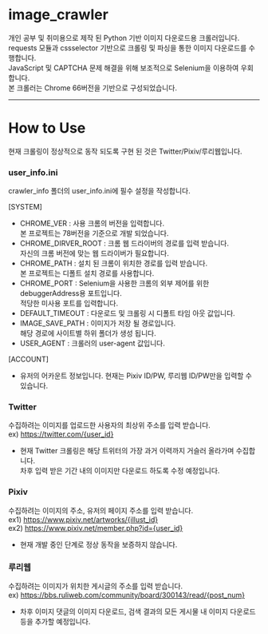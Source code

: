 # image_crawler

개인 공부 및 취미용으로 제작 된 Python 기반 이미지 다운로드용 크롤러입니다.  
requests 모듈과 cssselector 기반으로 크롤링 및 파싱을 통한 이미지 다운로드를 수행합니다.  
JavaScript 및 CAPTCHA 문제 해결을 위해 보조적으로 Selenium을 이용하여 우회합니다.  
본 크롤러는 Chrome 66버전을 기반으로 구성되었습니다.  

---

# How to Use

현재 크롤링이 정상적으로 동작 되도록 구현 된 것은 Twitter/Pixiv/루리웹입니다.

### user_info.ini

crawler_info 폴더의 user_info.ini에 필수 설정을 작성합니다.

[SYSTEM]
* CHROME_VER : 사용 크롬의 버전을 입력합니다.  
본 프로젝트는 78버전을 기준으로 개발 되었습니다.
* CHROME_DIRVER_ROOT : 크롬 웹 드라이버의 경로를 입력 받습니다.  
자신의 크롬 버전에 맞는 웹 드라이버가 필요합니다.
* CHROME_PATH : 설치 된 크롬이 위치한 경로를 입력 받습니다.  
본 프로젝트는 디폴트 설치 경로를 사용합니다.
* CHROME_PORT : Selenium을 사용한 크롬의 외부 제어를 위한 debuggerAddress용 포트입니다.  
적당한 미사용 포트를 입력합니다.
* DEFAULT_TIMEOUT : 다운로드 및 크롤링 시 디폴트 타임 아웃 값입니다.
* IMAGE_SAVE_PATH : 이미지가 저장 될 경로입니다.  
해당 경로에 사이트별 하위 폴더가 생성 됩니다.
* USER_AGENT : 크롤러의 user-agent 값입니다.

[ACCOUNT]
* 유저의 어카운트 정보입니다. 현재는 Pixiv ID/PW, 루리웹 ID/PW만을 입력할 수 있습니다.

### Twitter

수집하려는 이미지를 업로드한 사용자의 최상위 주소를 입력 받습니다.  
ex) https://twitter.com/{user_id}

* 현재 Twitter 크롤링은 해당 트위터의 가장 과거 이력까지 거슬러 올라가며 수집합니다.  
차후 입력 받은 기간 내의 이미지만 다운로드 하도록 수정 예정입니다.

### Pixiv

수집하려는 이미지의 주소, 유저의 페이지 주소를 입력 받습니다.  
ex1) https://www.pixiv.net/artworks/{illust_id}  
ex2) https://www.pixiv.net/member.php?id={user_id}

* 현재 개발 중인 단계로 정상 동작을 보증하지 않습니다.

### 루리웹

수집하려는 이미지가 위치한 게시글의 주소를 입력 받습니다.  
ex) https://bbs.ruliweb.com/community/board/300143/read/{post_num}

* 차후 이미지 댓글의 이미지 다운로드, 검색 결과의 모든 게시물 내 이미지 다운로드 등을 추가할 예정입니다.
